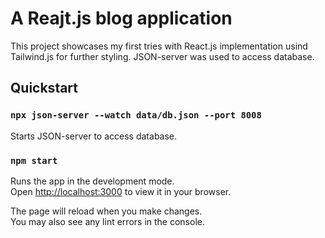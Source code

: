 # A Reajt.js blog application

This project showcases my first tries with React.js implementation usind Tailwind.js for further styling. JSON-server was used to access database.

## Quickstart

### `npx json-server --watch data/db.json --port 8008`

Starts JSON-server to access database.

### `npm start`

Runs the app in the development mode.\
Open [http://localhost:3000](http://localhost:3000) to view it in your browser.

The page will reload when you make changes.\
You may also see any lint errors in the console.



